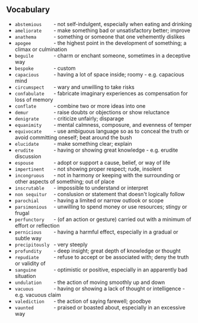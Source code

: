 ## Vocabulary


- `abstemious    ` - not self-indulgent, especially when eating and drinking
- `ameliorate    ` - make something bad or unsatisfactory better; improve
- `anathema      ` - something or someone that one vehemently dislikes
- `apogee        ` - the highest point in the development of something; a climax or culmination
- `beguile       ` - charm or enchant someone, sometimes in a deceptive way
- `bespoke       ` - custom
- `capacious     ` - having a lot of space inside; roomy - e.g. capacious mind
- `circumspect   ` - wary and unwilling to take risks
- `confabulate   ` - fabricate imaginary experiences as compensation for loss of memory
- `conflate      ` - combine two or more ideas into one
- `demur         ` - raise doubts or objections or show reluctance
- `denigrate     ` - criticize unfairly; disparage
- `equanimity    ` - mental calmness, composure, and evenness of temper
- `equivocate    ` - use ambiguous language so as to conceal the truth or avoid committing oneself; beat around the bush
- `elucidate     ` - make something clear; explain
- `erudite       ` - having or showing great knowledge - e.g. erudite discussion
- `espouse       ` - adopt or support a cause, belief, or way of life
- `impertinent   ` - not showing proper respect; rude, insolent
- `incongruous   ` - not in harmony or keeping with the surrounding or other aspects of something; out of place
- `inscrutable   ` - impossible to understand or interpret
- `non sequitur  ` - conslusion or statement that doesn't logically follow
- `parochial     ` - having a limited or narrow outlook or scope
- `parsimonious  ` - unwilling to spend money or use resources; stingy or frugal
- `perfunctory   ` - (of an action or gesture) carried out with a minimum of effort or reflection
- `pernicious    ` - having a harmful effect, especially in a gradual or subtle way
- `precipitously ` - very steeply
- `profundity    ` - deep insight; great depth of knowledge or thought
- `repudiate     ` - refuse to accept or be associated with; deny the truth or validity of
- `sanguine      ` - optimistic or positive, especially in an apparently bad situation
- `undulation    ` - the action of moving smoothly up and down
- `vacuous       ` - having or showing a lack of thought or intelligence - e.g. vacuous claim
- `valediction   ` - the action of saying farewell; goodbye
- `vaunted       ` - praised or boasted about, especially in an excessive way